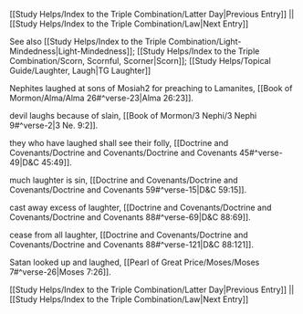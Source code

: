 [[Study Helps/Index to the Triple Combination/Latter Day|Previous Entry]]  ||  [[Study Helps/Index to the Triple Combination/Law|Next Entry]]

 See also [[Study Helps/Index to the Triple Combination/Light-Mindedness|Light-Mindedness]]; [[Study Helps/Index to the Triple Combination/Scorn, Scornful, Scorner|Scorn]]; [[Study Helps/Topical Guide/Laughter, Laugh|TG Laughter]]

 Nephites laughed at sons of Mosiah2 for preaching to Lamanites, [[Book of Mormon/Alma/Alma 26#^verse-23|Alma 26:23]].

 devil laughs because of slain, [[Book of Mormon/3 Nephi/3 Nephi 9#^verse-2|3 Ne. 9:2]].

 they who have laughed shall see their folly, [[Doctrine and Covenants/Doctrine and Covenants/Doctrine and Covenants 45#^verse-49|D&C 45:49]].

 much laughter is sin, [[Doctrine and Covenants/Doctrine and Covenants/Doctrine and Covenants 59#^verse-15|D&C 59:15]].

 cast away excess of laughter, [[Doctrine and Covenants/Doctrine and Covenants/Doctrine and Covenants 88#^verse-69|D&C 88:69]].

 cease from all laughter, [[Doctrine and Covenants/Doctrine and Covenants/Doctrine and Covenants 88#^verse-121|D&C 88:121]].

 Satan looked up and laughed, [[Pearl of Great Price/Moses/Moses 7#^verse-26|Moses 7:26]].

[[Study Helps/Index to the Triple Combination/Latter Day|Previous Entry]]  ||  [[Study Helps/Index to the Triple Combination/Law|Next Entry]]